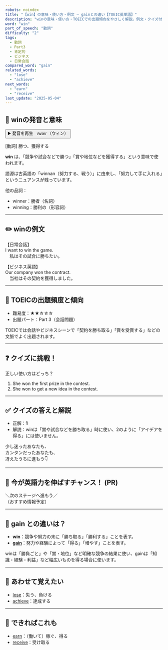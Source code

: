 ```yaml
---
robots: noindex
title: "【win】の意味・使い方・例文 ― gainとの違い【TOEIC英単語】"
description: "winの意味・使い方・TOEICでの出題傾向をやさしく解説。例文・クイズ付きでgainとの違いもわかりやすく学べます。"
word: "win"
part_of_speech: "動詞"
difficulty: "2"
tags:
  - 動詞
  - Part3
  - 肯定的
  - ビジネス
  - 日常会話
compared_word: "gain"
related_words:
  - "lose"
  - "achieve"
next_words:
  - "earn"
  - "receive"
last_update: "2025-05-04"
---
```


## 🔰 winの発音と意味

<button class="play-audio" onclick="playTTS('win')">
  <span class="play-audio-main">
    ▶️ 発音を再生　/wɪn/
  </span>
  <span class="play-audio-sub">
    （ウィン）
  </span>
</button>

[動詞] 勝つ、獲得する

**win** は、「競争や試合などで勝つ」「賞や地位などを獲得する」という意味で使われます。

語源は古英語の「winnan（努力する、戦う）」に由来し、「努力して手に入れる」というニュアンスが残っています。

他の品詞：  
- winner：勝者（名詞）
- winning：勝利の（形容詞）

---

## ✏️ winの例文

【日常会話】  
I want to win the game.  
　私はその試合に勝ちたい。

【ビジネス英語】  
Our company won the contract.  
　当社はその契約を獲得しました。

---

## 🎯 TOEICの出題頻度と傾向

- 難易度：★★☆☆☆
- 出題パート：Part 3（会話問題）

TOEICでは会話やビジネスシーンで「契約を勝ち取る」「賞を受賞する」などの文脈でよく出題されます。

---

## ❓ クイズに挑戦！

正しい使い方はどっち？

1. She won the first prize in the contest.  
2. She won to get a new idea in the contest.

---

## ✅ クイズの答えと解説

- 正解：**1**
- 解説：winは「賞や試合などを勝ち取る」時に使い、2のように「アイデアを得る」には使いません。

少し迷ったあなたも、  
カンタンだったあなたも、  
冴えたうちに進もう👇️

---

## 🚀 今が英語力を伸ばすチャンス！ (PR)

<div class="info-center">
＼次のステージへ進もう／<br>  
（おすすめ情報予定）
</div>

---

## 🤔  gain との違いは？

- **win**：競争や努力の末に「勝ち取る」「勝利する」ことを表す。
- **[gain](/word/gain/)**：努力や経験によって「得る」「増やす」ことを表す。

winは「勝負ごと」や「賞・地位」など明確な競争の結果に使い、gainは「知識・経験・利益」など幅広いものを得る場合に使います。

---

## 🧩 あわせて覚えたい

- [lose](/word/lose/)：失う、負ける
- [achieve](/word/achieve/)：達成する

---

## 📖 できればこれも

- [earn](/word/earn/)：（働いて）稼ぐ、得る
- [receive](/word/receive/)：受け取る

<!-- cvid: aid48_bid07 -->

